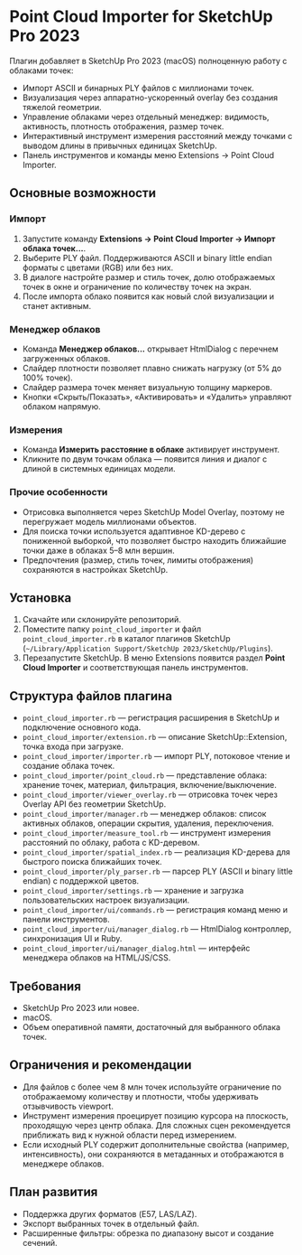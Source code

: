 # Point Cloud Importer for SketchUp Pro 2023

Плагин добавляет в SketchUp Pro 2023 (macOS) полноценную работу с облаками точек:

- Импорт ASCII и бинарных PLY файлов с миллионами точек.
- Визуализация через аппаратно-ускоренный overlay без создания тяжелой геометрии.
- Управление облаками через отдельный менеджер: видимость, активность, плотность отображения, размер точек.
- Интерактивный инструмент измерения расстояний между точками с выводом длины в привычных единицах SketchUp.
- Панель инструментов и команды меню Extensions → Point Cloud Importer.

## Основные возможности

### Импорт
1. Запустите команду **Extensions → Point Cloud Importer → Импорт облака точек...**.
2. Выберите PLY файл. Поддерживаются ASCII и binary little endian форматы с цветами (RGB) или без них.
3. В диалоге настройте размер и стиль точек, долю отображаемых точек в окне и ограничение по количеству точек на экран.
4. После импорта облако появится как новый слой визуализации и станет активным.

### Менеджер облаков
- Команда **Менеджер облаков...** открывает HtmlDialog с перечнем загруженных облаков.
- Слайдер плотности позволяет плавно снижать нагрузку (от 5% до 100% точек).
- Слайдер размера точек меняет визуальную толщину маркеров.
- Кнопки «Скрыть/Показать», «Активировать» и «Удалить» управляют облаком напрямую.

### Измерения
- Команда **Измерить расстояние в облаке** активирует инструмент.
- Кликните по двум точкам облака — появится линия и диалог с длиной в системных единицах модели.

### Прочие особенности
- Отрисовка выполняется через SketchUp Model Overlay, поэтому не перегружает модель миллионами объектов.
- Для поиска точки используется адаптивное KD-дерево с пониженной выборкой, что позволяет быстро находить ближайшие точки даже в облаках 5–8 млн вершин.
- Предпочтения (размер, стиль точек, лимиты отображения) сохраняются в настройках SketchUp.

## Установка
1. Скачайте или склонируйте репозиторий.
2. Поместите папку `point_cloud_importer` и файл `point_cloud_importer.rb` в каталог плагинов SketchUp (`~/Library/Application Support/SketchUp 2023/SketchUp/Plugins`).
3. Перезапустите SketchUp. В меню Extensions появится раздел **Point Cloud Importer** и соответствующая панель инструментов.

## Структура файлов плагина
- `point_cloud_importer.rb` — регистрация расширения в SketchUp и подключение основного кода.
- `point_cloud_importer/extension.rb` — описание SketchUp::Extension, точка входа при загрузке.
- `point_cloud_importer/importer.rb` — импорт PLY, потоковое чтение и создание облака точек.
- `point_cloud_importer/point_cloud.rb` — представление облака: хранение точек, материал, фильтрация, включение/выключение.
- `point_cloud_importer/viewer_overlay.rb` — отрисовка точек через Overlay API без геометрии SketchUp.
- `point_cloud_importer/manager.rb` — менеджер облаков: список активных облаков, операции скрытия, удаления, переключения.
- `point_cloud_importer/measure_tool.rb` — инструмент измерения расстояний по облаку, работа с KD-деревом.
- `point_cloud_importer/spatial_index.rb` — реализация KD-дерева для быстрого поиска ближайших точек.
- `point_cloud_importer/ply_parser.rb` — парсер PLY (ASCII и binary little endian) с поддержкой цветов.
- `point_cloud_importer/settings.rb` — хранение и загрузка пользовательских настроек визуализации.
- `point_cloud_importer/ui/commands.rb` — регистрация команд меню и панели инструментов.
- `point_cloud_importer/ui/manager_dialog.rb` — HtmlDialog контроллер, синхронизация UI и Ruby.
- `point_cloud_importer/ui/manager_dialog.html` — интерфейс менеджера облаков на HTML/JS/CSS.

## Требования
- SketchUp Pro 2023 или новее.
- macOS.
- Объем оперативной памяти, достаточный для выбранного облака точек.

## Ограничения и рекомендации
- Для файлов с более чем 8 млн точек используйте ограничение по отображаемому количеству и плотности, чтобы удерживать отзывчивость viewport.
- Инструмент измерения проецирует позицию курсора на плоскость, проходящую через центр облака. Для сложных сцен рекомендуется приближать вид к нужной области перед измерением.
- Если исходный PLY содержит дополнительные свойства (например, интенсивность), они сохраняются в метаданных и отображаются в менеджере облаков.

## План развития
- Поддержка других форматов (E57, LAS/LAZ).
- Экспорт выбранных точек в отдельный файл.
- Расширенные фильтры: обрезка по диапазону высот и создание сечений.
